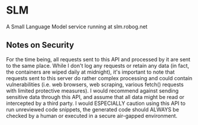 # SLM

A Small Language Model service running at slm.robog.net

## Notes on Security

For the time being, all requests sent to this API and processed by it are sent to the same place. While I don't log any requests or retain any data (in fact, the containers are wiped daily at midnight), it's important to note that requests sent to this server do rather complex processing and could contain vulnerabilities (i.e. web browsers, web scraping, various fetch() requests with limited protective measures). I would recommend against sending sensitive data through this API, and assume that all data might be read or intercepted by a third party. I would ESPECIALLY caution using this API to run unreviewed code snippets, the generated code should ALWAYS be checked by a human or executed in a secure air-gapped environment.
